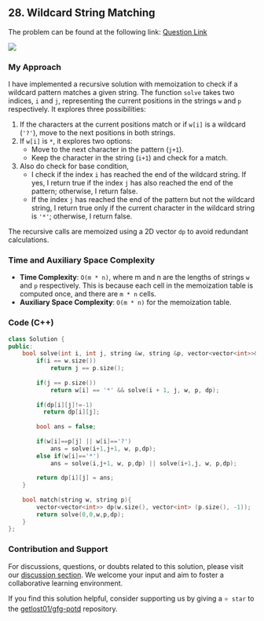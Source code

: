 ## 28. Wildcard String Matching
The problem can be found at the following link: [Question Link](https://www.geeksforgeeks.org/problems/wildcard-string-matching1126/1)

![](https://badgen.net/badge/Level/Hard/red)

### My Approach

I have implemented a recursive solution with memoization to check if a wildcard pattern matches a given string. The function `solve` takes two indices, `i` and `j`, representing the current positions in the strings `w` and `p` respectively. It explores three possibilities:

1. If the characters at the current positions match or if `w[i]` is a wildcard (`'?'`), move to the next positions in both strings.
2. If `w[i]` is `*`, it explores two options: 
   - Move to the next character in the pattern (`j+1`).
   - Keep the character in the string (`i+1`) and check for a match.
3. Also do check for base condition, 
	- I check if the index `i` has reached the end of the wildcard string. If yes, I return true if the index `j` has also reached the end of the pattern; otherwise, I return false.
	- If the index `j` has reached the end of the pattern but not the wildcard string, I return true only if the current character in the wildcard string is `'*'`; otherwise, I return false.

The recursive calls are memoized using a 2D vector `dp` to avoid redundant calculations.

### Time and Auxiliary Space Complexity

- **Time Complexity**: `O(m * n)`, where m and n are the lengths of strings `w` and `p` respectively. This is because each cell in the memoization table is computed once, and there are `m * n` cells.
- **Auxiliary Space Complexity**: `O(m * n)` for the memoization table.

### Code (C++)
```cpp
class Solution {
public:
    bool solve(int i, int j, string &w, string &p, vector<vector<int>>& dp){
        if(i == w.size())
            return j == p.size();
            
        if(j == p.size())
            return w[i] == '*' && solve(i + 1, j, w, p, dp);
        
        if(dp[i][j]!=-1)
          return dp[i][j];
      
        bool ans = false;
        
        if(w[i]==p[j] || w[i]=='?')
            ans = solve(i+1,j+1, w, p,dp);
        else if(w[i]=='*')
            ans = solve(i,j+1, w, p,dp) || solve(i+1,j, w, p,dp);
        
        return dp[i][j] = ans;
    }
    
    bool match(string w, string p){
        vector<vector<int>> dp(w.size(), vector<int> (p.size(), -1));
        return solve(0,0,w,p,dp);
    }
};
```

### Contribution and Support

For discussions, questions, or doubts related to this solution, please visit our [discussion section](https://github.com/getlost01/gfg-potd/discussions). We welcome your input and aim to foster a collaborative learning environment.

If you find this solution helpful, consider supporting us by giving a `⭐ star` to the [getlost01/gfg-potd](https://github.com/getlost01/gfg-potd) repository.